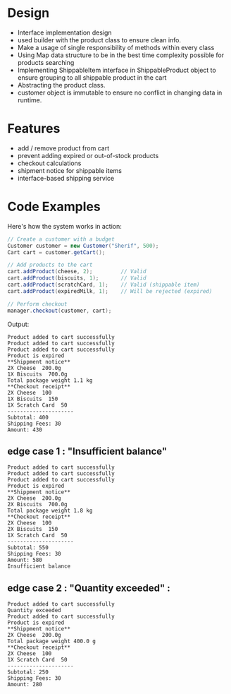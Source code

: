 # Design 
- Interface implementation design
- used builder with the product class to ensure clean info.
- Make a usage of single responsibility of methods within every class
- Using Map data structure to be in the best time complexity possible for products searching 
- Implementing ShippableItem interface in ShippableProduct object to ensure grouping to all shippable product in the cart
- Abstracting the product class.
- customer object is immutable to ensure no conflict in changing data in runtime.

# Features
- add / remove product from cart
- prevent adding expired or out-of-stock products 
- checkout calculations 
- shipment notice for shippable items 
- interface-based shipping service

# Code Examples

Here's how the system works in action:

```java
// Create a customer with a budget
Customer customer = new Customer("Sherif", 500);
Cart cart = customer.getCart();

// Add products to the cart
cart.addProduct(cheese, 2);         // Valid
cart.addProduct(biscuits, 1);       // Valid
cart.addProduct(scratchCard, 1);    // Valid (shippable item)
cart.addProduct(expiredMilk, 1);    // Will be rejected (expired)

// Perform checkout
manager.checkout(customer, cart);
```
Output: 

```text
Product added to cart successfully
Product added to cart successfully
Product added to cart successfully
Product is expired
**Shippment notice**
2X Cheese  200.0g
1X Biscuits  700.0g
Total package weight 1.1 kg
**Checkout receipt**
2X Cheese  100
1X Biscuits  150
1X Scratch Card  50
---------------------
Subtotal: 400
Shipping Fees: 30
Amount: 430
```
## edge case 1 : "Insufficient balance"

```text
Product added to cart successfully
Product added to cart successfully
Product added to cart successfully
Product is expired
**Shippment notice**
2X Cheese  200.0g
2X Biscuits  700.0g
Total package weight 1.8 kg
**Checkout receipt**
2X Cheese  100
2X Biscuits  150
1X Scratch Card  50
---------------------
Subtotal: 550
Shipping Fees: 30
Amount: 580
Insufficient balance
```

## edge case 2 : "Quantity exceeded" :

```text
Product added to cart successfully
Quantity exceeded
Product added to cart successfully
Product is expired
**Shippment notice**
2X Cheese  200.0g
Total package weight 400.0 g
**Checkout receipt**
2X Cheese  100
1X Scratch Card  50
---------------------
Subtotal: 250
Shipping Fees: 30
Amount: 280
```
